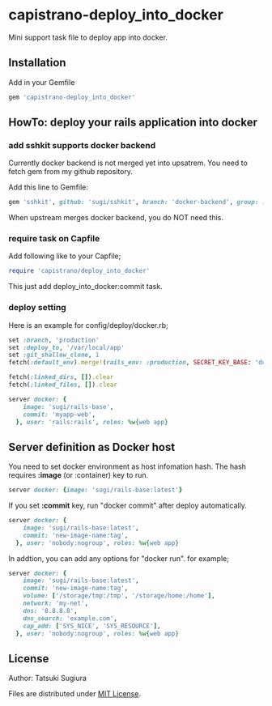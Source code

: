 # capistrano-deploy\_into\_docker

Mini support task file to deploy app into docker.

## Installation

Add in your Gemfile

```ruby
gem 'capistrano-deploy_into_docker'
```

## HowTo: deploy your rails application into docker

### add sshkit supports docker backend

Currently docker backend is not merged yet into upsatrem.
You need to fetch gem from my github repository.

Add this line to Gemfile:

```ruby
gem 'sshkit', github: 'sugi/sshkit', branch: 'docker-backend', group: :development
```

When upstream merges docker backend, you do NOT need this.

### require task on Capfile

Add following like to your Capfile;

```ruby
require 'capistrano/deploy_into_docker'
```

This just add deploy_into_docker:commit task.

### deploy setting

Here is an example for config/deploy/docker.rb;

```ruby
set :branch, 'production'
set :deploy_to, '/var/local/app'
set :git_shallow_clone, 1
fetch(:default_env).merge!(rails_env: :production, SECRET_KEY_BASE: 'dummy', DEVISE_SECRET_KEY: 'dummy')

fetch(:linked_dirs, []).clear
fetch(:linked_files, []).clear

server docker: {
    image: 'sugi/rails-base',
    commit: 'myapp-web',
  }, user: 'rails:rails', roles: %w{web app}
```

## Server definition as Docker host

You need to set docker environment as host infomation hash.
The hash requires **:image** (or :container) key to run.

```ruby
server docker: {image: 'sugi/rails-base:latest'}
```

If you set **:commit** key, run "docker commit" after deploy automatically.

```ruby
server docker: {
    image: 'sugi/rails-base:latest',
    commit: 'new-image-name:tag',
  }, user: 'nobody:nogroup', roles: %w{web app}
```

In addtion, you can add any options for "docker run". for example;

```ruby
server docker: {
    image: 'sugi/rails-base:latest',
    commit: 'new-image-name:tag',
    volume: ['/storage/tmp:/tmp', '/storage/home:/home'],
    network: 'my-net',
    dns: '8.8.8.8',
    dns_search: 'example.com',
    cap_add: ['SYS_NICE', 'SYS_RESOURCE'],
  }, user: 'nobody:nogroup', roles: %w{web app}
```

## License

Author: Tatsuki Sugiura

Files are distributed under [MIT License](https://opensource.org/licenses/MIT).
